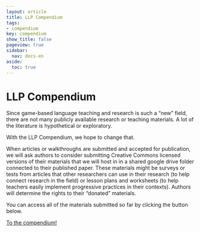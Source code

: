 ```yaml
---
layout: article
title: LLP Compendium
tags:
- compendium
key: compendium
show_title: false
pageview: true
sidebar:
  nav: docs-en
aside:
  toc: true
---
```


# LLP Compendium

<!--more-->

Since game-based language teaching and research is such a “new” field, there are not many publicly available research or teaching materials. A lot of the literature is hypothetical or exploratory.

With the LLP Compendium, we hope to change that.

When articles or walkthroughs are submitted and accepted for publication, we will ask authors to consider submitting Creative Commons licensed versions of their materials that we will host in in a shared google drive folder connected to their published paper. These materials might be surveys or tests from articles that other researchers can use in their research (to help connect research in the field) or lesson plans and worksheets (to help teachers easily implement progressive practices in their contexts). Authors will determine the rights to their “donated” materials.

You can access all of the materials submitted so far by clicking the button below.

<a class="button button--success button--rounded button--lg" href="https://drive.google.com/drive/folders/1UL5ZCkTElmOJ9WN5NQdiqjPAKkWlKhP-?usp=sharing"><i class="far fa-play-circle"></i> To the compendium! </a>